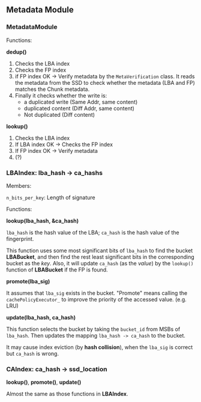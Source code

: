 ## Metadata Module

### MetadataModule

Functions:

**dedup()**

1. Checks the LBA index
2. Checks the FP index
3. if FP index OK -> Verify metadata by the `MetaVerification` class. It reads the metadata from the SSD to check whether the metadata (LBA and FP) matches the Chunk metadata.
4. Finally it checks whether the write is:
   + a duplicated write (Same Addr, same content)
   + duplicated content (Diff Addr, same content)
   + Not duplicated (Diff content)

**lookup()**

1. Checks the LBA index
2. If LBA index OK -> Checks the FP index
3. If FP index OK -> Verify metadata
4. (?)



### LBAIndex: lba_hash -> ca_hashs

Members:

`n_bits_per_key`:  Length of signature



Functions:

**lookup(lba_hash, &ca_hash)**

 `lba_hash` is the hash value of the LBA; `ca_hash` is the hash value of the fingerprint. 

This function uses some most significant bits of `lba_hash` to find the bucket **LBABucket**, and then find the rest least significant bits in the corresponding bucket as the *key*. Also, it will update `ca_hash` (as the *value*) by the `lookup()` function of **LBABucket** if the FP is found.

**promote(lba_sig)**

It assumes that `lba_sig` exists in the bucket. "Promote" means calling the `cachePolicyExecutor_` to improve the priority of the accessed value. (e.g. LRU)

**update(lba_hash, ca_hash)**

This function selects the bucket by taking the `bucket_id` from MSBs of `lba_hash`. Then updates the mapping `lba_hash -> ca_hash` to the bucket. 

It may cause index eviction (by **hash collision**), when the `lba_sig` is correct but `ca_hash` is wrong.



### CAIndex: ca_hash -> ssd_location

**lookup()**, **promote()**, **update()**

Almost the same as those functions in **LBAIndex**.